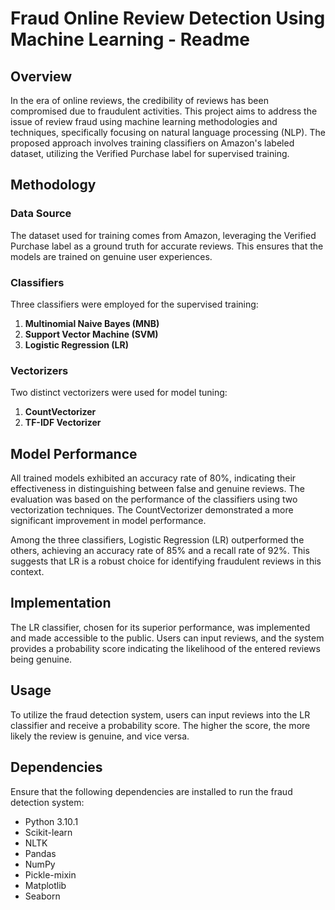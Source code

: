 # Fraud Online Review Detection Using Machine Learning - Readme

## Overview

In the era of online reviews, the credibility of reviews has been compromised due to fraudulent activities. This project aims to address the issue of review fraud using machine learning methodologies and techniques, specifically focusing on natural language processing (NLP). The proposed approach involves training classifiers on Amazon's labeled dataset, utilizing the Verified Purchase label for supervised training.

## Methodology

### Data Source

The dataset used for training comes from Amazon, leveraging the Verified Purchase label as a ground truth for accurate reviews. This ensures that the models are trained on genuine user experiences.

### Classifiers

Three classifiers were employed for the supervised training:

1. **Multinomial Naive Bayes (MNB)**
2. **Support Vector Machine (SVM)**
3. **Logistic Regression (LR)**

### Vectorizers

Two distinct vectorizers were used for model tuning:

1. **CountVectorizer**
2. **TF-IDF Vectorizer**

## Model Performance

All trained models exhibited an accuracy rate of 80%, indicating their effectiveness in distinguishing between false and genuine reviews. The evaluation was based on the performance of the classifiers using two vectorization techniques. The CountVectorizer demonstrated a more significant improvement in model performance.

Among the three classifiers, Logistic Regression (LR) outperformed the others, achieving an accuracy rate of 85% and a recall rate of 92%. This suggests that LR is a robust choice for identifying fraudulent reviews in this context.

## Implementation

The LR classifier, chosen for its superior performance, was implemented and made accessible to the public. Users can input reviews, and the system provides a probability score indicating the likelihood of the entered reviews being genuine.

## Usage

To utilize the fraud detection system, users can input reviews into the LR classifier and receive a probability score. The higher the score, the more likely the review is genuine, and vice versa.

## Dependencies

Ensure that the following dependencies are installed to run the fraud detection system:

- Python 3.10.1
- Scikit-learn
- NLTK
- Pandas
- NumPy
- Pickle-mixin
- Matplotlib
- Seaborn



